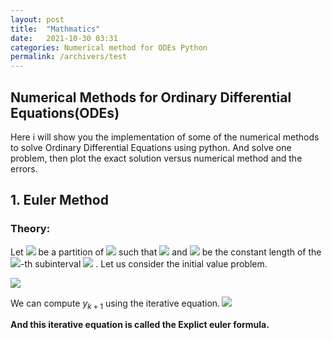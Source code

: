 ```yaml
---
layout: post
title:  "Mathmatics"
date:   2021-10-30 03:31
categories: Numerical method for ODEs Python
permalink: /archivers/test
---
```

## Numerical Methods for Ordinary Differential Equations(ODEs)

Here i will show you the implementation of some of the numerical methods to solve Ordinary Differential Equations using python. And solve one problem, then plot the exact solution versus numerical method and the errors.

## 1. Euler Method
### Theory: 
Let <img src="https://latex.codecogs.com/svg.latex?\Small&space;t_k"/> be a partition of <img src="https://latex.codecogs.com/svg.latex?\Large&space;[a,b]"/> 
such that <img src="https://latex.codecogs.com/svg.latex?\Small&space;a=t_0<t_1<\cdots<t_{N-1}<t_{N}=b"/> and <img src="https://latex.codecogs.com/svg.latex?\Large&space;H"/> 
be the constant length of the <img src="https://latex.codecogs.com/svg.latex?\Large&space;k"/>-th subinterval 
<img src="https://latex.codecogs.com/svg.latex\Large&space;(H = t_k - t_{k-1})"/>
. Let us consider the initial value problem.

<img src="https://latex.codecogs.com/svg.latex?\Large&space;\begin{equation}
  \begin{cases}
    y' = F(y, t),      & \quad \text{on } [a, b]\\\\
    y(a) = c,
  \end{cases}
\end{equation}"/>

We can compute $y_{k+1}$ using the iterative equation.<b>
<img src="https://latex.codecogs.com/svg.latex?\Large&space;y_{k+1} = y_k + HF(y_k, t_k)"/>

And this iterative equation is called the Explict euler formula.
